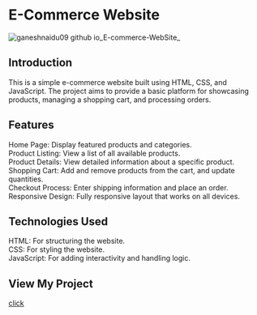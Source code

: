 # E-Commerce Website
![ganeshnaidu09 github io_E-commerce-WebSite_](https://github.com/user-attachments/assets/05edfd84-309a-4006-9dae-4b3f65c57524)

## Introduction
This is a simple e-commerce website built using HTML, CSS, and JavaScript. The project aims to provide a basic platform for showcasing products, managing a shopping cart, and processing orders.

## Features
Home Page: Display featured products and categories.<br>
Product Listing: View a list of all available products.<br>
Product Details: View detailed information about a specific product.<br>
Shopping Cart: Add and remove products from the cart, and update quantities.<br>
Checkout Process: Enter shipping information and place an order.<br>
Responsive Design: Fully responsive layout that works on all devices.<br>

## Technologies Used
HTML: For structuring the website.<br>
CSS: For styling the website.<br>
JavaScript: For adding interactivity and handling logic.<br>

## View My Project
[click](https://ganeshnaidu09.github.io/E-commerce-WebSite/)
